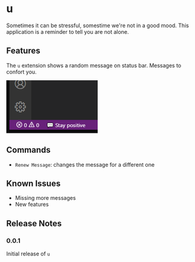 # u

Sometimes it can be stressful, somestime we're not in a good mood. This application is a reminder to tell you are not alone.

## Features

The `u` extension shows a random message on status bar. Messages to confort you.

![Sample](https://github.com/eliamartani/u/blob/main/src/assets/sample.png)

## Commands

* `Renew Message`: changes the message for a different one

## Known Issues

- Missing more messages
- New features

## Release Notes

### 0.0.1

Initial release of `u`
